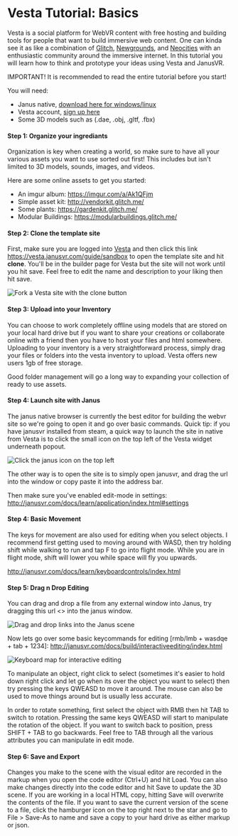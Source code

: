 # Vesta Tutorial: Basics

Vesta is a social platform for WebVR content with free hosting and building tools for people that want to build immersive web content. One can kinda see it as like a combination of [Glitch](https://glitch.com), [Newgrounds](https://newgrounds.com), and [Neocities](https://neocities.org) with an enthusiastic community around the immersive internet. In this tutorial you will learn how to think and prototype your ideas using Vesta and JanusVR.

IMPORTANT! It is recommended to read the entire tutorial before you start!

You will need:

- Janus native, [download here for windows/linux](http://janusvr.com/download.php)
- Vesta account, [sign up here](https://vesta.janusvr.com/plans)
- Some 3D models such as (.dae, .obj, .gltf, .fbx)

#### Step 1: Organize your ingrediants

Organization is key when creating a world, so make sure to have all your various assets you want to use sorted out first! This includes but isn't limited to 3D models, sounds, images, and videos.

Here are some online assets to get you started:

- An imgur album: https://imgur.com/a/Ak1QFjm
- Simple asset kit: http://vendorkit.glitch.me/
- Some plants: https://gardenkit.glitch.me/
- Modular Buildings: https://modularbuildings.glitch.me/ 


#### Step 2: Clone the template site

First, make sure you are logged into [Vesta](https://vesta.janusvr.com/) and then click this link <https://vesta.janusvr.com/guide/sandbox> to open the template site and hit **clone**. You'll be in the builder page for Vesta but the site will not work until you hit save. Feel free to edit the name and description to your liking then hit save.

![Fork a Vesta site with the clone button](https://i.imgur.com/UT0FAG9.jpg)

#### Step 3: Upload into your Inventory

You can choose to work completely offline using models that are stored on your local hard drive but if you want to share your creations or collaborate online with a friend then you have to host your files and html somewhere. Uploading to your inventory is a very straightforward process, simply drag your files or folders into the vesta inventory to upload. Vesta offers new users 1gb of free storage.

Good folder management will go a long way to expanding your collection of ready to use assets.


#### Step 4: Launch site with Janus

The janus native browser is currently the best editor for building the webvr site so we're going to open it and go over basic commands. Quick tip: if you have janusvr installed from steam, a quick way to launch the site in native from Vesta is to click the small icon on the top left of the Vesta widget underneath popout. 

![Click the janus icon on the top left](https://i.imgur.com/jp1kwwn.jpg)

The other way is to open the site is to simply open janusvr, and drag the url into the window or copy paste it into the address bar.

Then make sure you've enabled edit-mode in settings: <http://janusvr.com/docs/learn/application/index.html#settings>



#### Step 4: Basic Movement

The keys for movement are also used for editing when you select objects. I recommend first getting used to moving around with WASD, then try holding shift while walking to run and tap F to go into flight mode. While you are in flight mode, shift will lower you while space will fly you upwards.

<http://janusvr.com/docs/learn/keyboardcontrols/index.html>


#### Step 5: Drag n Drop Editing

You can drag and drop a file from any external window into Janus, try dragging this url <> into the janus window.

![Drag and drop links into the Janus scene](https://i.imgur.com/aWYzrFP.gif)

Now lets go over some basic keycommands for editing [rmb/lmb + wasdqe + tab + 1234]: <http://janusvr.com/docs/build/interactiveediting/index.html>

![Keyboard map for interactive editing](https://i.imgur.com/ktHmFnL.jpg)

To manipulate an object, right click to select (sometimes it's easier to hold down right click and let go when its over the object you want to select) then try pressing the keys QWEASD to move it around. The mouse can also be used to move things around but is usually less accurate.


In order to rotate something, first select the object with RMB then hit TAB to switch to rotation. Pressing the same keys QWEASD will start to manipulate the rotation of the object. If you want to switch back to position, press SHIFT + TAB to go backwards. Feel free to TAB through all the various attributes you can manipulate in edit mode.


#### Step 6: Save and Export

Changes you make to the scene with the visual editor are recorded in the markup when you open the code editor (Ctrl+U) and hit Load. You can also make changes directly into the code editor and hit Save to update the 3D scene. If you are working in a local HTML copy, hitting Save will overwrite the contents of the file. If you want to save the current version of the scene to a file, click the hamburger icon on the top right next to the star and go to File > Save-As to name and save a copy to your hard drive as either markup or json.



